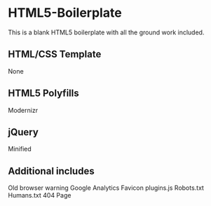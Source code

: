 # HTML5-Boilerplate
This is a blank HTML5 boilerplate with all the ground work included.

## HTML/CSS Template

  None

## HTML5 Polyfills
 
  Modernizr

## jQuery

  Minified

## Additional includes

  Old browser warning
  Google Analytics
  Favicon
  plugins.js
  Robots.txt
  Humans.txt
  404 Page
